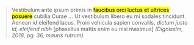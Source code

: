 > Vestibulum ante ipsum primis in <mark>faucibus orci luctus et ultrices posuere</mark> cubilia Curae ... Ut vestibulum libero eu mi sodales tincidunt. Aenean id eleifend lacus. Proin vehicula sapien convallis, <i>dictum justo id, eleifend nibh</i> [phasellus mattis enim eu nisi maximus] <cite>(Dignissim, 2018, pg. 36, mauris rutrum)</cite>
